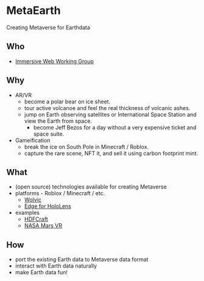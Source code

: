 # MetaEarth

Creating Metaverse for Earthdata

## Who
* [Immersive Web Working Group](https://www.w3.org/immersive-web/)

## Why
* AR/VR 
  * become a polar bear on ice sheet.
  * tour active volcanoe and feel the real thickness of volcanic ashes.
  * jump on Earth observing satellites or International Space Station and view the Earth from space.
    * become Jeff Bezos for a day without a very expensive ticket and space suite.
* Gameification
  * break the ice on South Pole in Minecraft / Roblox.
  * capture the rare scene, NFT it, and sell it using carbon footprint mint.

## What
* (open source) technologies available for creating Metaverse
* platforms - Roblox / Minecraft / etc.
  * [Wolvic](https://wolvic.com/)
  * [Edge for HoloLens](https://docs.microsoft.com/en-us/hololens/hololens-new-edge)
* examples
  * [HDFCraft](http://hyoklee.github.io/HDFCRAFT/)
  * [NASA Mars VR](https://accessmars.withgoogle.com/)

## How
* port the existing Earth data to Metaverse data format
* interact with Earth data naturally
* make Earth data fun!
